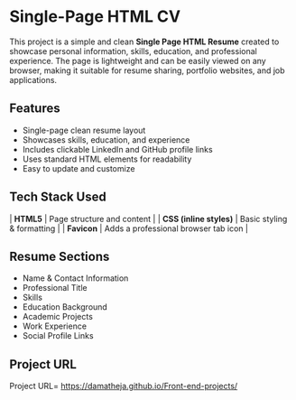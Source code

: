 
# Single-Page HTML CV

This project is a simple and clean **Single Page HTML Resume** created to showcase personal information, skills, education, and professional experience. The page is lightweight and can be easily viewed on any browser, making it suitable for resume sharing, portfolio websites, and job applications.


## Features
- Single-page clean resume layout  
- Showcases skills, education, and experience  
- Includes clickable LinkedIn and GitHub profile links  
- Uses standard HTML elements for readability  
- Easy to update and customize  

## Tech Stack Used

| **HTML5** | Page structure and content |
| **CSS (inline styles)** | Basic styling & formatting |
| **Favicon** | Adds a professional browser tab icon |



## Resume Sections
- Name & Contact Information  
- Professional Title  
- Skills  
- Education Background  
- Academic Projects  
- Work Experience  
- Social Profile Links  
## Project URL
Project URL= https://damatheja.github.io/Front-end-projects/